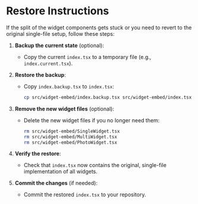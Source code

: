 # Restore Instructions

If the split of the widget components gets stuck or you need to revert to the original single-file setup, follow these steps:

1. **Backup the current state** (optional):
   - Copy the current `index.tsx` to a temporary file (e.g., `index.current.tsx`).

2. **Restore the backup**:
   - Copy `index.backup.tsx` to `index.tsx`:
     ```bash
     cp src/widget-embed/index.backup.tsx src/widget-embed/index.tsx
     ```

3. **Remove the new widget files** (optional):
   - Delete the new widget files if you no longer need them:
     ```bash
     rm src/widget-embed/SingleWidget.tsx
     rm src/widget-embed/MultiWidget.tsx
     rm src/widget-embed/PhotoWidget.tsx
     ```

4. **Verify the restore**:
   - Check that `index.tsx` now contains the original, single-file implementation of all widgets.

5. **Commit the changes** (if needed):
   - Commit the restored `index.tsx` to your repository. 
